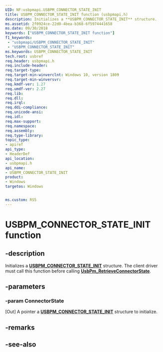 ```yaml
---
UID: NF:usbpmapi.USBPM_CONNECTOR_STATE_INIT
title: USBPM_CONNECTOR_STATE_INIT function (usbpmapi.h)
description: Initializes a **USBPM_CONNECTOR_STATE_INIT** structure.
ms.assetid: 2f0924ce-22d0-4bea-b368-6f5974441658
ms.date: 09/30/2018
keywords: ["USBPM_CONNECTOR_STATE_INIT function"]
f1_keywords:
 - "usbpmapi/USBPM_CONNECTOR_STATE_INIT"
 - "USBPM_CONNECTOR_STATE_INIT"
ms.keywords: USBPM_CONNECTOR_STATE_INIT
tech.root: usbref
req.header: usbpmapi.h
req.include-header:
req.target-type:
req.target-min-winverclnt: Windows 10, version 1809
req.target-min-winversvr:
req.kmdf-ver: 1.27
req.umdf-ver: 2.27
req.lib: 
req.dll:
req.irql: 
req.ddi-compliance:
req.unicode-ansi:
req.idl:
req.max-support:
req.namespace:
req.assembly:
req.type-library: 
topic_type: 
- apiref
api_type: 
- HeaderDef
api_location: 
- usbpmapi.h
api_name: 
- USBPM_CONNECTOR_STATE_INIT
product:
- Windows
targetos: Windows


ms.custom: RS5
---
```


# USBPM_CONNECTOR_STATE_INIT function


## -description

Initializes a [**USBPM_CONNECTOR_STATE_INIT**](ns-usbpmapi-_usbpm_connector_state.md) structure. The client driver must call this function before calling  [**UsbPm_RetrieveConnectorState**](nf-usbpmapi-usbpm_retrieveconnectorstate.md).

## -parameters

### -param ConnectorState
[Out] A pointer a [**USBPM_CONNECTOR_STATE_INIT**](ns-usbpmapi-_usbpm_connector_state.md) structure to initialize.

## -remarks

## -see-also
